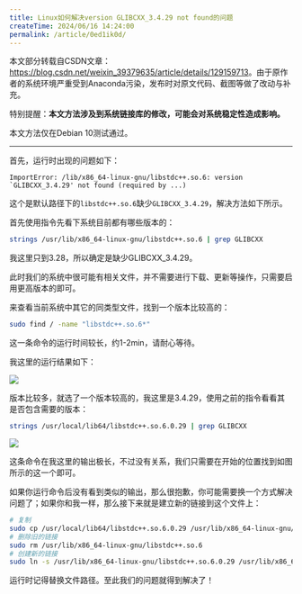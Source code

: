 ```yaml
---
title: Linux如何解决version GLIBCXX_3.4.29 not found的问题
createTime: 2024/06/16 14:24:00
permalink: /article/0ed1ik0d/
---
```


本文部分转载自CSDN文章：<https://blog.csdn.net/weixin_39379635/article/details/129159713>。由于原作者的系统环境严重受到Anaconda污染，发布时对原文代码、截图等做了改动与补充。

特别提醒：**本文方法涉及到系统链接库的修改，可能会对系统稳定性造成影响。**

本文方法仅在Debian 10测试通过。

---

首先，运行时出现的问题如下：

```
ImportError: /lib/x86_64-linux-gnu/libstdc++.so.6: version `GLIBCXX_3.4.29' not found (required by ...)
```

这个是默认路径下的`libstdc++.so.6`缺少`GLIBCXX_3.4.29`，解决方法如下所示。

首先使用指令先看下系统目前都有哪些版本的：

```bash
strings /usr/lib/x86_64-linux-gnu/libstdc++.so.6 | grep GLIBCXX
```

我这里只到3.28，所以确定是缺少GLIBCXX_3.4.29。

此时我们的系统中很可能有相关文件，并不需要进行下载、更新等操作，只需要启用更高版本的即可。

来查看当前系统中其它的同类型文件，找到一个版本比较高的：

```bash
sudo find / -name "libstdc++.so.6*"
```

这一条命令的运行时间较长，约1-2min，请耐心等待。

我这里的运行结果如下：

![](/images/8a60333afdb208858ac1c42e6ad9c95a.png)

版本比较多，就选了一个版本较高的，我这里是3.4.29，使用之前的指令看看其是否包含需要的版本：

```bash
strings /usr/local/lib64/libstdc++.so.6.0.29 | grep GLIBCXX
```

![](/images/5506678d1da35662bb8b2507aeff31e5.png)

这条命令在我这里的输出极长，不过没有关系，我们只需要在开始的位置找到如图所示的这一个即可。

如果你运行命令后没有看到类似的输出，那么很抱歉，你可能需要换一个方式解决问题了；如果你和我一样，那么接下来就是建立新的链接到这个文件上：

```bash
# 复制
sudo cp /usr/local/lib64/libstdc++.so.6.0.29 /usr/lib/x86_64-linux-gnu/
# 删除旧的链接
sudo rm /usr/lib/x86_64-linux-gnu/libstdc++.so.6
# 创建新的链接
sudo ln -s /usr/lib/x86_64-linux-gnu/libstdc++.so.6.0.29 /usr/lib/x86_64-linux-gnu/libstdc++.so.6
```

运行时记得替换文件路径。至此我们的问题就得到解决了！

